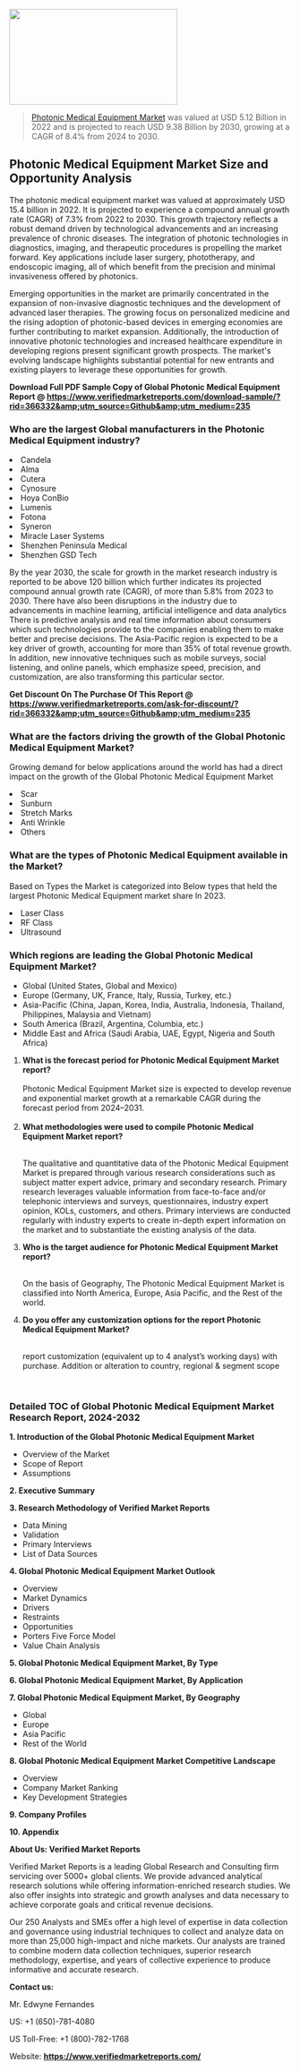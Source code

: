 <img src="https://ffe5etoiles.com/wp-content/uploads/2024/12/MST1-300x171.png" alt="" width="300" height="171" class="alignnone size-medium wp-image-20088" /><blockquote><p><p><a href="https://www.verifiedmarketreports.com/download-sample/?rid=366332&utm_source=Github&utm_medium=235" target="_blank">Photonic Medical Equipment Market</a> was valued at USD 5.12 Billion in 2022 and is projected to reach USD 9.38 Billion by 2030, growing at a CAGR of 8.4% from 2024 to 2030.</p></blockquote><p><h2>Photonic Medical Equipment Market Size and Opportunity Analysis</h2> <p>The photonic medical equipment market was valued at approximately USD 15.4 billion in 2022. It is projected to experience a compound annual growth rate (CAGR) of 7.3% from 2022 to 2030. This growth trajectory reflects a robust demand driven by technological advancements and an increasing prevalence of chronic diseases. The integration of photonic technologies in diagnostics, imaging, and therapeutic procedures is propelling the market forward. Key applications include laser surgery, phototherapy, and endoscopic imaging, all of which benefit from the precision and minimal invasiveness offered by photonics.</p> <p>Emerging opportunities in the market are primarily concentrated in the expansion of non-invasive diagnostic techniques and the development of advanced laser therapies. The growing focus on personalized medicine and the rising adoption of photonic-based devices in emerging economies are further contributing to market expansion. Additionally, the introduction of innovative photonic technologies and increased healthcare expenditure in developing regions present significant growth prospects. The market's evolving landscape highlights substantial potential for new entrants and existing players to leverage these opportunities for growth.</p> </p><p class=""><strong>Download Full PDF Sample Copy of Global Photonic Medical Equipment Report @ <a href="https://www.verifiedmarketreports.com/download-sample/?rid=366332&amp;utm_source=Github&amp;utm_medium=235" target="_blank">https://www.verifiedmarketreports.com/download-sample/?rid=366332&amp;utm_source=Github&amp;utm_medium=235</a></strong></p><h3 id="" class="">Who are the largest Global manufacturers in the Photonic Medical Equipment industry?</h3><p><li>Candela</li><li> Alma</li><li> Cutera</li><li> Cynosure</li><li> Hoya ConBio</li><li> Lumenis</li><li> Fotona</li><li> Syneron</li><li> Miracle Laser Systems</li><li> Shenzhen Peninsula Medical</li><li> Shenzhen GSD Tech</li></p><div class=""><div class="" dir="" data-message-author-role="" data-message-id="" data-message-model-slug=""><div class=""><div class=""><div class=""><div class="" dir="" data-message-author-role="" data-message-id="" data-message-model-slug=""><div class=""><div class=""><p>By the year 2030, the scale for growth in the market research industry is reported to be above 120 billion which further indicates its projected compound annual growth rate (CAGR), of more than 5.8% from 2023 to 2030. There have also been disruptions in the industry due to advancements in machine learning, artificial intelligence and data analytics There is predictive analysis and real time information about consumers which such technologies provide to the companies enabling them to make better and precise decisions. The Asia-Pacific region is expected to be a key driver of growth, accounting for more than 35% of total revenue growth. In addition, new innovative techniques such as mobile surveys, social listening, and online panels, which emphasize speed, precision, and customization, are also transforming this particular sector.</p><p><strong>Get Discount On The Purchase Of This Report @&nbsp; <a href="https://www.verifiedmarketreports.com/ask-for-discount/?rid=366332&amp;utm_source=Github&amp;utm_medium=235" target="_blank">https://www.verifiedmarketreports.com/ask-for-discount/?rid=366332&amp;utm_source=Github&amp;utm_medium=235</a></strong></p></div></div></div></div></div></div></div></div><h3 id="" class="">What are the factors driving the growth of the Global Photonic Medical Equipment Market?</h3><p id="" class="">Growing demand for below applications around the world has had a direct impact on the growth of the Global Photonic Medical Equipment Market</p><p id="" class=""><li>Scar</li><li> Sunburn</li><li> Stretch Marks</li><li> Anti Wrinkle</li><li> Others</li></p><h3 id="" class="">What are the types of Photonic Medical Equipment available in the Market?</h3><p id="" class="">Based on Types the Market is categorized into Below types that held the largest Photonic Medical Equipment market share In 2023.</p><p id="" class=""><li>Laser Class</li><li> RF Class</li><li> Ultrasound</li></p><h3 id="" class="">Which regions are leading the Global Photonic Medical Equipment Market?</h3><ul><li>Global (United States, Global and Mexico)</li><li>Europe (Germany, UK, France, Italy, Russia, Turkey, etc.)</li><li>Asia-Pacific (China, Japan, Korea, India, Australia, Indonesia, Thailand, Philippines, Malaysia and Vietnam)</li><li>South America (Brazil, Argentina, Columbia, etc.)</li><li>Middle East and Africa (Saudi Arabia, UAE, Egypt, Nigeria and South Africa)</li></ul><p><ol><li><strong>What is the forecast period for Photonic Medical Equipment Market report?<br /></strong><br /><span data-sheets-root="1" data-sheets-value="{&quot;1&quot;:2,&quot;2&quot;:&quot;XXXX size is expected to develop revenue and exponential market growth at a remarkable CAGR during the forecast period from 2024&ndash;2030.&quot;}" data-sheets-userformat="{&quot;2&quot;:12674,&quot;4&quot;:{&quot;1&quot;:2,&quot;2&quot;:16776960},&quot;10&quot;:2,&quot;11&quot;:0,&quot;15&quot;:&quot;Arial&quot;,&quot;16&quot;:12}">Photonic Medical Equipment Market size is expected to develop revenue and exponential market growth at a remarkable CAGR during the forecast period from 2024&ndash;2031.</span><br /><br /></li><li><strong>What methodologies were used to compile Photonic Medical Equipment Market report?<br /><br /></strong><p>The qualitative and quantitative data of the&nbsp;Photonic Medical Equipment Market is prepared through various research considerations such as subject matter expert advice, primary and secondary research. Primary research leverages valuable information from face-to-face and/or telephonic interviews and surveys, questionnaires, industry expert opinion, KOLs, customers, and others. Primary interviews are conducted regularly with industry experts to create in-depth expert information on the market and to substantiate the existing analysis of the data.&nbsp;</p></li><li><strong>Who is the target audience for Photonic Medical Equipment Market report?<br /><br /></strong><p>On the basis of Geography, The&nbsp;Photonic Medical Equipment Market is classified into North America, Europe, Asia Pacific, and the Rest of the world.</p></li><li><strong>Do you offer any customization options for the report Photonic Medical Equipment Market?<br /><br /></strong><p>report customization (equivalent up to 4 analyst&rsquo;s working days) with purchase. Addition or alteration to country, regional &amp; segment scope</p><p>&nbsp;</p></li></ol></p><h3 id="" class="">Detailed TOC of Global Photonic Medical Equipment Market Research Report, 2024-2032</h3><p id="" class=""><strong>1. Introduction of the Global Photonic Medical Equipment Market</strong></p><ul><li>Overview of the Market</li><li>Scope of Report</li><li>Assumptions</li></ul><p id="" class=""><strong>2. Executive Summary</strong></p><p id="" class=""><strong>3. Research Methodology of&nbsp;Verified Market Reports</strong></p><ul><li>Data Mining</li><li>Validation</li><li>Primary Interviews</li><li>List of Data Sources</li></ul><p id="" class=""><strong>4. Global Photonic Medical Equipment Market Outlook</strong></p><ul><li>Overview</li><li>Market Dynamics</li><li>Drivers</li><li>Restraints</li><li>Opportunities</li><li>Porters Five Force Model</li><li>Value Chain Analysis</li></ul><p id="" class=""><strong>5. Global Photonic Medical Equipment Market, By&nbsp;Type</strong></p><p id="" class=""><strong>6. Global Photonic Medical Equipment Market, By Application</strong></p><p id="" class=""><strong>7. Global Photonic Medical Equipment Market, By Geography</strong></p><ul><li>Global</li><li>Europe</li><li>Asia Pacific</li><li>Rest of the World</li></ul><p id="" class=""><strong>8. Global Photonic Medical Equipment Market Competitive Landscape</strong></p><ul><li>Overview</li><li>Company Market Ranking</li><li>Key Development Strategies</li></ul><p id="" class=""><strong>9. Company Profiles</strong></p><p id="" class=""><strong>10. Appendix</strong></p><p id="" class=""><strong>About Us: Verified Market Reports</strong></p><p id="" class="">Verified Market Reports is a leading Global Research and Consulting firm servicing over 5000+ global clients. We provide advanced analytical research solutions while offering information-enriched research studies. We also offer insights into strategic and growth analyses and data necessary to achieve corporate goals and critical revenue decisions.</p><p id="" class="">Our 250 Analysts and SMEs offer a high level of expertise in data collection and governance using industrial techniques to collect and analyze data on more than 25,000 high-impact and niche markets. Our analysts are trained to combine modern data collection techniques, superior research methodology, expertise, and years of collective experience to produce informative and accurate research.</p><p id="" class=""><strong>Contact us:</strong></p><p id="" class="">Mr. Edwyne Fernandes</p><p id="" class="">US: +1 (650)-781-4080</p><p id="" class="">US Toll-Free: +1 (800)-782-1768</p><p id="" class="">Website: <a target="" data-test-app-aware-link=""><strong>https://www.verifiedmarketreports.com/</strong></a></p>
